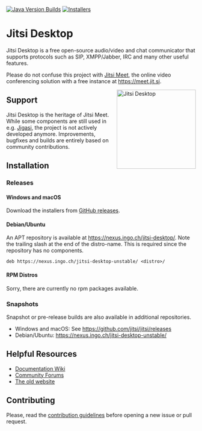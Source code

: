 [![Java Version Builds](https://github.com/jitsi/jitsi/actions/workflows/java.yml/badge.svg?branch=new-build)](https://github.com/jitsi/jitsi/actions/workflows/java.yml)
[![Installers](https://github.com/jitsi/jitsi/actions/workflows/installers.yml/badge.svg?branch=new-build)](https://github.com/jitsi/jitsi/actions/workflows/installers.yml)

Jitsi Desktop
=============

Jitsi Desktop is a free open-source audio/video and chat communicator that
supports protocols such as SIP, XMPP/Jabber, IRC and many other useful features.

Please do not confuse this project
with [Jitsi Meet](https://github.com/jitsi/jitsi-meet), the online video
conferencing solution with a free instance at <https://meet.jit.si>.

<img align=right src="docs/jitsi-main-window.png" alt="Jitsi Desktop" width=210>

## Support

Jitsi Desktop is the heritage of Jitsi Meet. While some components are still
used in e.g. [Jigasi](https://github.com/jitsi/jigasi), the project is not
actively developed anymore. Improvements, bugfixes and builds are entirely based
on community contributions.

## Installation

### Releases

#### Windows and macOS

Download the installers
from [GitHub releases](https://github.com/jitsi/jitsi/releases/latest/).

#### Debian/Ubuntu
An APT repository is available at <https://nexus.ingo.ch/jitsi-desktop/>.
Note the trailing slash at the end of the distro-name.
This is required since the repository has no components.
```deb
deb https://nexus.ingo.ch/jitsi-desktop-unstable/ <distro>/
```

#### RPM Distros

Sorry, there are currently no rpm packages available.

### Snapshots

Snapshot or pre-release builds are also available in additional repositories.

- Windows and macOS: See <https://github.com/jitsi/jitsi/releases>
- Debian/Ubuntu: <https://nexus.ingo.ch/jitsi-desktop-unstable/>

## Helpful Resources

- [Documentation Wiki](https://github.com/jitsi/jitsi/wiki)
- [Community Forums](https://community.jitsi.org/c/jitsi-desktop/)
- [The old website](https://desktop.jitsi.org)

## Contributing

Please, read the [contribution guidelines](CONTRIBUTING.md) before opening a new
issue or pull request.

